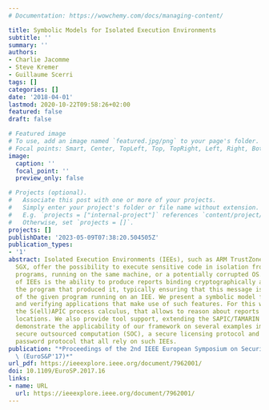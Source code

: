 ```yaml
---
# Documentation: https://wowchemy.com/docs/managing-content/

title: Symbolic Models for Isolated Execution Environments
subtitle: ''
summary: ''
authors:
- Charlie Jacomme
- Steve Kremer
- Guillaume Scerri
tags: []
categories: []
date: '2018-04-01'
lastmod: 2020-10-22T09:58:26+02:00
featured: false
draft: false

# Featured image
# To use, add an image named `featured.jpg/png` to your page's folder.
# Focal points: Smart, Center, TopLeft, Top, TopRight, Left, Right, BottomLeft, Bottom, BottomRight.
image:
  caption: ''
  focal_point: ''
  preview_only: false

# Projects (optional).
#   Associate this post with one or more of your projects.
#   Simply enter your project's folder or file name without extension.
#   E.g. `projects = ["internal-project"]` references `content/project/deep-learning/index.md`.
#   Otherwise, set `projects = []`.
projects: []
publishDate: '2023-05-09T07:38:20.504505Z'
publication_types:
- '1'
abstract: Isolated Execution Environments (IEEs), such as ARM TrustZone and Intel
  SGX, offer the possibility to execute sensitive code in isolation from other malicious
  programs, running on the same machine, or a potentially corrupted OS. A key feature
  of IEEs is the ability to produce reports binding cryptographically a message to
  the program that produced it, typically ensuring that this message is the result
  of the given program running on an IEE. We present a symbolic model for specifying
  and verifying applications that make use of such features. For this we introduce
  the S(ell)APIC process calculus, that allows to reason about reports issued at given
  locations. We also provide tool support, extending the SAPIC/TAMARIN toolchain and
  demonstrate the applicability of our framework on several examples implementing
  secure outsourced computation (SOC), a secure licensing protocol and a one-time
  password protocol that all rely on such IEEs.
publication: "*Proceedings of the 2nd IEEE European Symposium on Security and Privacy\
  \ (EuroS&P'17)*"
url_pdf: https://ieeexplore.ieee.org/document/7962001/
doi: 10.1109/EuroSP.2017.16
links:
- name: URL
  url: https://ieeexplore.ieee.org/document/7962001/
---
```

